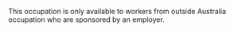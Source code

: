 This occupation is only available to workers from outside Australia occupation who are sponsored by an employer.
